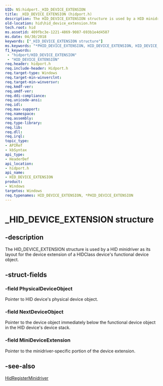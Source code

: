```yaml
---
UID: NS:hidport._HID_DEVICE_EXTENSION
title: _HID_DEVICE_EXTENSION (hidport.h)
description: The HID_DEVICE_EXTENSION structure is used by a HID minidriver as its layout for the device extension of a HIDClass device's functional device object.
old-location: hid\hid_device_extension.htm
tech.root: hid
ms.assetid: 409fbc3e-1221-4869-9087-693b1e4d4587
ms.date: 04/30/2018
keywords: ["_HID_DEVICE_EXTENSION structure"]
ms.keywords: "*PHID_DEVICE_EXTENSION, HID_DEVICE_EXTENSION, HID_DEVICE_EXTENSION structure [Human Input Devices], PHID_DEVICE_EXTENSION, PHID_DEVICE_EXTENSION structure pointer [Human Input Devices], _HID_DEVICE_EXTENSION, hid.hid_device_extension, hidport/HID_DEVICE_EXTENSION, hidport/PHID_DEVICE_EXTENSION, hidstrct_faf2bb84-b1f7-4cfa-84b0-5328dfb521dc.xml"
f1_keywords:
 - "hidport/HID_DEVICE_EXTENSION"
 - "HID_DEVICE_EXTENSION"
req.header: hidport.h
req.include-header: Hidport.h
req.target-type: Windows
req.target-min-winverclnt: 
req.target-min-winversvr: 
req.kmdf-ver: 
req.umdf-ver: 
req.ddi-compliance: 
req.unicode-ansi: 
req.idl: 
req.max-support: 
req.namespace: 
req.assembly: 
req.type-library: 
req.lib: 
req.dll: 
req.irql: 
topic_type:
- APIRef
- kbSyntax
api_type:
- HeaderDef
api_location:
- hidport.h
api_name:
- HID_DEVICE_EXTENSION
product:
- Windows
targetos: Windows
req.typenames: HID_DEVICE_EXTENSION, *PHID_DEVICE_EXTENSION
---
```


# _HID_DEVICE_EXTENSION structure


## -description


The HID_DEVICE_EXTENSION structure is used by a HID minidriver as its layout for the device extension of a HIDClass device's functional device object.


## -struct-fields




### -field PhysicalDeviceObject

Pointer to HID device's physical device object.


### -field NextDeviceObject

Pointer to the device object immediately below the functional device object in the HID device's device stack.


### -field MiniDeviceExtension

Pointer to the minidriver-specific portion of the device extension.


## -see-also




<a href="https://docs.microsoft.com/windows-hardware/drivers/ddi/hidport/nf-hidport-hidregisterminidriver">HidRegisterMinidriver</a>
 

 


